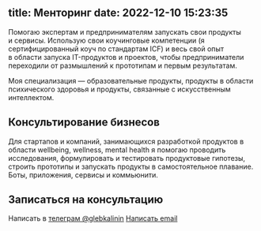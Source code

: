 title: Менторинг
date: 2022-12-10 15:23:35
---

Помогаю экспертам и предпринимателям запускать свои продукты и сервисы. Использую свои коучинговые компетенции (я сертифицированный коуч по стандартам ICF) и весь свой опыт в области запуска IT-продуктов и проектов, чтобы предприниматели переходили от размышлений к прототипам и первым результатам.

Моя специализация — образовательные продукты, продукты в области психического здоровья и продукты, связанные с искусственным интеллектом.


## Консультирование бизнесов

Для стартапов и компаний, занимающихся разработкой продуктов в области wellbeing, wellness, mental health я помогаю проводить исследования, формулировать и тестировать продуктовые гипотезы, строить прототипы и запускать продукты в самостоятельное плавание. Боты, приложения, сервисы и коммьюнити.

## Записаться на консультацию

Написать в [телеграм @glebkalinin](https://t.me/glebkalinin)
[Написать email](mailto:glebis@gmail.com)

